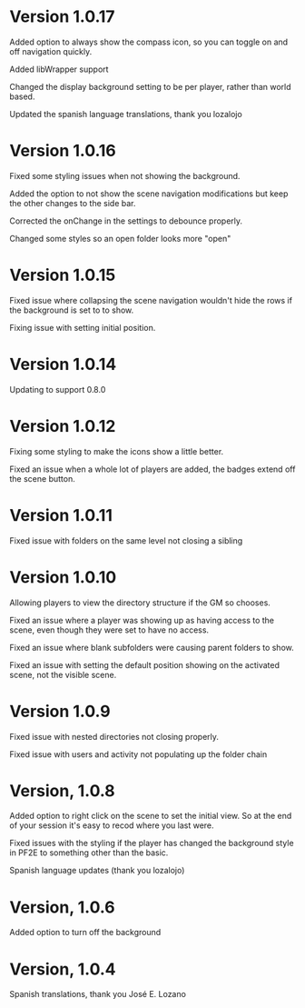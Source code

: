 # Version 1.0.17

Added option to always show the compass icon, so you can toggle on and off navigation quickly.

Added libWrapper support

Changed the display background setting to be per player, rather than world based.

Updated the spanish language translations, thank you lozalojo

# Version 1.0.16

Fixed some styling issues when not showing the background.

Added the option to not show the scene navigation modifications but keep the other changes to the side bar.

Corrected the onChange in the settings to debounce properly.

Changed some styles so an open folder looks more "open"

# Version 1.0.15

Fixed issue where collapsing the scene navigation wouldn't hide the rows if the background is set to to show.

Fixing issue with setting initial position.

# Version 1.0.14
Updating to support 0.8.0

# Version 1.0.12
Fixing some styling to make the icons show a little better.

Fixed an issue when a whole lot of players are added, the badges extend off the scene button.

# Version 1.0.11
Fixed issue with folders on the same level not closing a sibling

# Version 1.0.10
Allowing players to view the directory structure if the GM so chooses.

Fixed an issue where a player was showing up as having access to the scene, even though they were set to have no access.

Fixed an issue where blank subfolders were causing parent folders to show.

Fixed an issue with setting the default position showing on the activated scene, not the visible scene.

# Version 1.0.9
Fixed issue with nested directories not closing properly.

Fixed issue with users and activity not populating up the folder chain

# Version, 1.0.8
Added option to right click on the scene to set the initial view.  So at the end of your session it's easy to recod where you last were.

Fixed issues with the styling if the player has changed the background style in PF2E to something other than the basic.

Spanish language updates (thank you lozalojo)

# Version, 1.0.6
Added option to turn off the background

# Version, 1.0.4

Spanish translations, thank you José E. Lozano
